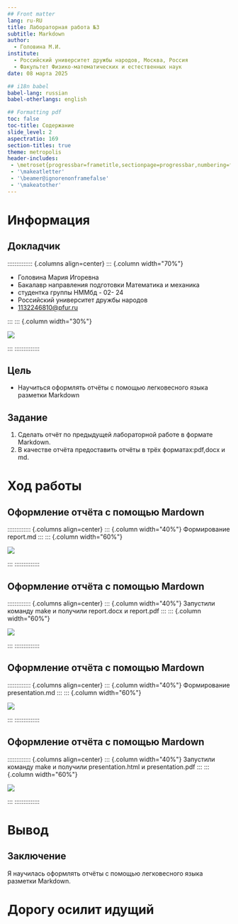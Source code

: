 ```yaml
---
## Front matter
lang: ru-RU
title: Лабораторнaя работа №3
subtitle: Markdown
author:
  - Головина М.И.
institute:
  - Российский университет дружбы народов, Москва, Россия
  - Факультет Физико-математических и естественных наук
date: 08 марта 2025

## i18n babel
babel-lang: russian
babel-otherlangs: english

## Formatting pdf
toc: false
toc-title: Содержание
slide_level: 2
aspectratio: 169
section-titles: true
theme: metropolis
header-includes:
 - \metroset{progressbar=frametitle,sectionpage=progressbar,numbering=fraction}
 - '\makeatletter'
 - '\beamer@ignorenonframefalse'
 - '\makeatother'
---
```


# Информация

## Докладчик

:::::::::::::: {.columns align=center}
::: {.column width="70%"}

  * Головина Мария Игоревна
  * Бакалавр направления подготовки Математика и механика
  * студентка группы НММбд - 02- 24
  * Российский университет дружбы народов
  * [1132246810@pfur.ru](mailto:1132246810@rudn.ru)

:::
::: {.column width="30%"}

![](./image/01.jpg)

:::
::::::::::::::


## Цель

- Научиться оформлять отчёты с помощью легковесного языка разметки Markdown
  
## Задание

1. Сделать отчёт по предыдущей лабораторной работе в формате Markdown.
2. В качестве отчёта предоставить отчёты в трёх форматах:pdf,docx и md.


# Ход работы

## Оформление отчёта с помощью Mardown
::::::::::::: {.columns align=center}
::: {.column width="40%"}
Формирование report.md
:::
::: {.column width="60%"}

![](./image/1.png)

:::
::::::::::::::

## Оформление отчёта с помощью Mardown
::::::::::::: {.columns align=center}
::: {.column width="40%"}
Запустили команду make и получили report.docx и report.pdf
:::
::: {.column width="60%"}

![](./image/2.png)

:::
::::::::::::::

## Оформление отчёта с помощью Mardown
::::::::::::: {.columns align=center}
::: {.column width="40%"}
Формирование presentation.md
:::
::: {.column width="60%"}

![](./image/3.png)

:::
::::::::::::::

## Оформление отчёта с помощью Mardown
::::::::::::: {.columns align=center}
::: {.column width="40%"}
Запустили команду make и получили presentation.html и presentation.pdf
:::
::: {.column width="60%"}

![](./image/4.png)

:::
::::::::::::::

# Вывод
## Заключение
Я научилась оформлять отчёты с помощью легковесного языка разметки Markdown.

# Дорогу осилит идущий

